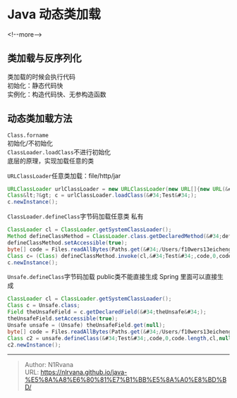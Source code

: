 # Java 动态类加载

  
  
&lt;!--more--&gt;  
## 类加载与反序列化  
类加载的时候会执行代码  
初始化：静态代码快  
实例化：构造代码快、无参构造函数  
## 动态类加载方法  
`Class.forname`  
初始化/不初始化  
`ClassLoader.loadClass`不进行初始化  
底层的原理，实现加载任意的类  
  
`URLClassLoader`任意类加载：file/http/jar  
```java  
URLClassLoader urlClassLoader = new URLClassLoader(new URL[]{new URL(&#34;http://localhost:9080/&#34;)});    
Class&lt;?&gt; c = urlClassLoader.loadClass(&#34;Test&#34;);    
c.newInstance();  
```  
`ClassLoader.defineClass`字节码加载任意类  私有  
```java  
ClassLoader cl = ClassLoader.getSystemClassLoader();    
Method defineClassMethod = ClassLoader.class.getDeclaredMethod(&#34;defineClass&#34;, String.class, byte[].class, int.class, int.class);    
defineClassMethod.setAccessible(true);    
byte[] code = Files.readAllBytes(Paths.get(&#34;/Users/f10wers13eicheng/Desktop/JavaSecuritytalk/JavaThings/VulnDemo/src/main/java/org/example/LoaderDemo/Test.class&#34;));    
Class c= (Class) defineClassMethod.invoke(cl,&#34;Test&#34;,code,0,code.length);    
c.newInstance();  
```  
`Unsafe.defineClass`字节码加载 public类不能直接生成 Spring 里面可以直接生成  
```java  
ClassLoader cl = ClassLoader.getSystemClassLoader();    
Class c = Unsafe.class;    
Field theUnsafeField = c.getDeclaredField(&#34;theUnsafe&#34;);    
theUnsafeField.setAccessible(true);    
Unsafe unsafe = (Unsafe) theUnsafeField.get(null);    
byte[] code = Files.readAllBytes(Paths.get(&#34;/Users/f10wers13eicheng/Desktop/JavaSecuritytalk/JavaThings/VulnDemo/src/main/java/org/example/LoaderDemo/Test.class&#34;));    
Class c2 = unsafe.defineClass(&#34;Test&#34;,code,0,code.length,cl,null);    
c2.newInstance();  
```  

---

> Author: N1Rvana  
> URL: https://nlrvana.github.io/java-%E5%8A%A8%E6%80%81%E7%B1%BB%E5%8A%A0%E8%BD%BD/  

